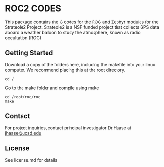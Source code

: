 # ROC2 CODES

This package contains the C codes for the ROC and Zephyr modules for the Strateole2 Project.
Strateole2 is a NSF funded project that collects GPS data aboard a weather balloon to study the atmosphere, known as radio occultation (ROC)

## Getting Started

Download a copy of the folders here, including the makefile into your linux computer. We recommend placing this at the root directory.
```
cd /
```
Go to the make folder and compile using make
```
cd /root/roc/roc
make
```

## Contact

For project inquiries, contact principal investigator Dr.Haase at jhaase@ucsd.edu

## License

See license.md for details
